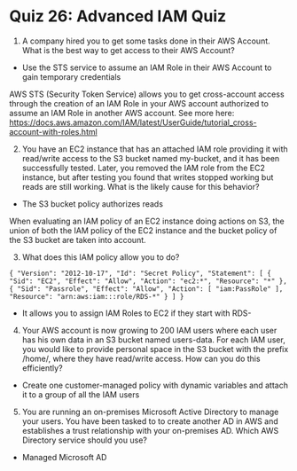 # Quiz 26: Advanced IAM Quiz

1. A company hired you to get some tasks done in their AWS Account. What is the best way to get access to their AWS Account?

- Use the STS service to assume an IAM Role in their AWS Account to gain temporary credentials

AWS STS (Security Token Service) allows you to get cross-account access through the creation of an IAM Role in your AWS account authorized to assume an IAM Role in another AWS account. See more here: https://docs.aws.amazon.com/IAM/latest/UserGuide/tutorial_cross-account-with-roles.html

2. You have an EC2 instance that has an attached IAM role providing it with read/write access to the S3 bucket named my-bucket, and it has been successfully tested. Later, you removed the IAM role from the EC2 instance, but after testing you found that writes stopped working but reads are still working. What is the likely cause for this behavior?

- The S3 bucket policy authorizes reads

When evaluating an IAM policy of an EC2 instance doing actions on S3, the union of both the IAM policy of the EC2 instance and the bucket policy of the S3 bucket are taken into account.

3. What does this IAM policy allow you to do?

`
{
    "Version": "2012-10-17",
    "Id": "Secret Policy",
    "Statement": [
        {
            "Sid": "EC2",
            "Effect": "Allow",
            "Action": "ec2:*",
            "Resource": "*"
        },
        {
            "Sid": "Passrole",
            "Effect": "Allow",
            "Action": [ "iam:PassRole" ],
            "Resource": "arn:aws:iam:::role/RDS-*"
        }
    ]
}
`

- It allows you to assign IAM Roles to EC2 if they start with RDS-

4. Your AWS account is now growing to 200 IAM users where each user has his own data in an S3 bucket named users-data. For each IAM user, you would like to provide personal space in the S3 bucket with the prefix /home/<username>, where they have read/write access. How can you do this efficiently?

- Create one customer-managed policy with dynamic variables and attach it to a group of all the IAM users

5. You are running an on-premises Microsoft Active Directory to manage your users. You have been tasked to to create another AD in AWS and establishes a trust relationship with your on-premises AD. Which AWS Directory service should you use?

- Managed Microsoft AD